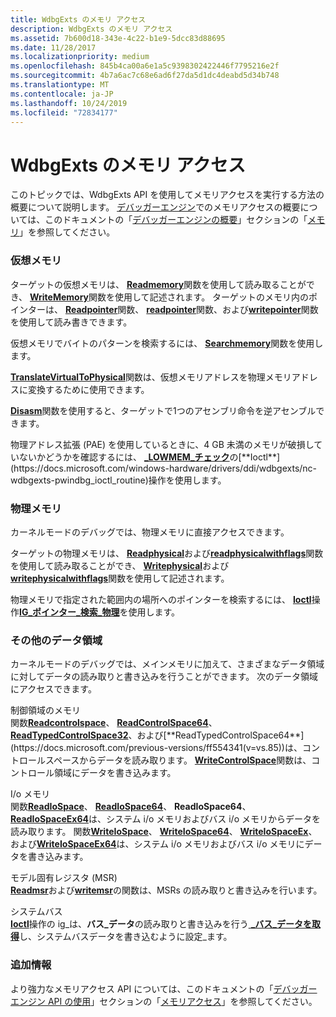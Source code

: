 ```yaml
---
title: WdbgExts のメモリ アクセス
description: WdbgExts のメモリ アクセス
ms.assetid: 7b600d18-343e-4c22-b1e9-5dcc83d88695
ms.date: 11/28/2017
ms.localizationpriority: medium
ms.openlocfilehash: 845b4ca00a6e1a5c9398302422446f7795216e2f
ms.sourcegitcommit: 4b7a6ac7c68e6ad6f27da5d1dc4deabd5d34b748
ms.translationtype: MT
ms.contentlocale: ja-JP
ms.lasthandoff: 10/24/2019
ms.locfileid: "72834177"
---
```

# <a name="wdbgexts-memory-access"></a>WdbgExts のメモリ アクセス


このトピックでは、WdbgExts API を使用してメモリアクセスを実行する方法の概要について説明します。 [デバッガーエンジン](introduction.md#debugger-engine)でのメモリアクセスの概要については、このドキュメントの「[デバッガーエンジンの概要](debugger-engine-overview.md)」セクションの「[メモリ](memory.md)」を参照してください。

### <a name="span-idvirtual_memoryspanspan-idvirtual_memoryspanvirtual-memory"></a><span id="virtual_memory"></span><span id="VIRTUAL_MEMORY"></span>仮想メモリ

ターゲットの仮想メモリは、 [**Readmemory**](https://docs.microsoft.com/previous-versions/windows/hardware/previsioning-framework/ff554287(v=vs.85))関数を使用して読み取ることができ、 [**WriteMemory**](https://docs.microsoft.com/previous-versions/windows/hardware/previsioning-framework/ff561420(v=vs.85))関数を使用して記述されます。 ターゲットのメモリ内のポインターは、 [**Readpointer**](https://docs.microsoft.com/windows-hardware/drivers/ddi/wdbgexts/nf-wdbgexts-readpointer)関数、 [**readpointer**](https://docs.microsoft.com/windows-hardware/drivers/ddi/wdbgexts/nf-wdbgexts-readptr)関数、および[**writepointer**](https://docs.microsoft.com/windows-hardware/drivers/ddi/wdbgexts/nf-wdbgexts-writepointer)関数を使用して読み書きできます。

仮想メモリでバイトのパターンを検索するには、 [**Searchmemory**](https://docs.microsoft.com/windows-hardware/drivers/ddi/wdbgexts/nf-wdbgexts-searchmemory)関数を使用します。

[**TranslateVirtualToPhysical**](https://docs.microsoft.com/windows-hardware/drivers/ddi/wdbgexts/nf-wdbgexts-translatevirtualtophysical)関数は、仮想メモリアドレスを物理メモリアドレスに変換するために使用できます。

[**Disasm**](https://docs.microsoft.com/windows-hardware/drivers/ddi/wdbgexts/nc-wdbgexts-pwindbg_disasm)関数を使用すると、ターゲットで1つのアセンブリ命令を逆アセンブルできます。

物理アドレス拡張 (PAE) を使用しているときに、4 GB 未満のメモリが破損していないかどうかを確認するには、 [ **\_LOWMEM\_チェック**](https://docs.microsoft.com/previous-versions/ff550931(v=vs.85))の[**Ioctl**](https://docs.microsoft.com/windows-hardware/drivers/ddi/wdbgexts/nc-wdbgexts-pwindbg_ioctl_routine)操作を使用します。

### <a name="span-idphysical_memoryspanspan-idphysical_memoryspanphysical-memory"></a><span id="physical_memory"></span><span id="PHYSICAL_MEMORY"></span>物理メモリ

カーネルモードのデバッグでは、物理メモリに直接アクセスできます。

ターゲットの物理メモリは、 [**Readphysical**](https://docs.microsoft.com/windows-hardware/drivers/ddi/wdbgexts/nf-wdbgexts-readphysical)および[**readphysicalwithflags**](https://docs.microsoft.com/windows-hardware/drivers/ddi/wdbgexts/nf-wdbgexts-readphysicalwithflags)関数を使用して読み取ることができ、 [**Writephysical**](https://docs.microsoft.com/windows-hardware/drivers/ddi/wdbgexts/nf-wdbgexts-writephysical)および[**writephysicalwithflags**](https://docs.microsoft.com/windows-hardware/drivers/ddi/wdbgexts/nf-wdbgexts-writephysicalwithflags)関数を使用して記述されます。

物理メモリで指定された範囲内の場所へのポインターを検索するには、 [**Ioctl**](https://docs.microsoft.com/windows-hardware/drivers/ddi/wdbgexts/nc-wdbgexts-pwindbg_ioctl_routine)操作[**IG\_ポインター\_検索\_物理**](https://docs.microsoft.com/windows-hardware/drivers/ddi/wdbgexts/ns-wdbgexts-_pointer_search_physical)を使用します。

### <a name="span-idother_data_spacesspanspan-idother_data_spacesspanother-data-spaces"></a><span id="other_data_spaces"></span><span id="OTHER_DATA_SPACES"></span>その他のデータ領域

カーネルモードのデバッグでは、メインメモリに加えて、さまざまなデータ領域に対してデータの読み取りと書き込みを行うことができます。 次のデータ領域にアクセスできます。

<span id="Control-Space_Memory"></span><span id="control-space_memory"></span><span id="CONTROL-SPACE_MEMORY"></span>制御領域のメモリ  
関数[**Readcontrolspace**](https://docs.microsoft.com/windows-hardware/drivers/ddi/wdbgexts/nf-wdbgexts-readcontrolspace)、 [**ReadControlSpace64**](https://docs.microsoft.com/windows-hardware/drivers/ddi/wdbgexts/nf-wdbgexts-readcontrolspace64)、 [**ReadTypedControlSpace32**](https://docs.microsoft.com/previous-versions/ff554339(v=vs.85))、および[**ReadTypedControlSpace64**](https://docs.microsoft.com/previous-versions/ff554341(v=vs.85))は、コントロールスペースからデータを読み取ります。 [**WriteControlSpace**](https://docs.microsoft.com/windows-hardware/drivers/ddi/wdbgexts/nf-wdbgexts-writecontrolspace)関数は、コントロール領域にデータを書き込みます。

<span id="I_O_Memory"></span><span id="i_o_memory"></span><span id="I_O_MEMORY"></span>I/o メモリ  
関数[**ReadIoSpace**](https://docs.microsoft.com/windows-hardware/drivers/ddi/wdbgexts/nf-wdbgexts-readiospace)、 [**ReadIoSpace64**](https://docs.microsoft.com/windows-hardware/drivers/ddi/wdbgexts/nf-wdbgexts-readiospace64)、 **ReadIoSpace64**、 [**ReadIoSpaceEx64**](https://docs.microsoft.com/windows-hardware/drivers/ddi/wdbgexts/nf-wdbgexts-readiospaceex64)は、システム i/o メモリおよびバス i/o メモリからデータを読み取ります。 関数[**WriteIoSpace**](https://docs.microsoft.com/windows-hardware/drivers/ddi/wdbgexts/nf-wdbgexts-writeiospace)、 [**WriteIoSpace64**](https://docs.microsoft.com/windows-hardware/drivers/ddi/wdbgexts/nf-wdbgexts-writeiospace64)、 [**WriteIoSpaceEx**](https://docs.microsoft.com/windows-hardware/drivers/ddi/wdbgexts/nf-wdbgexts-writeiospaceex)、および[**WriteIoSpaceEx64**](https://docs.microsoft.com/windows-hardware/drivers/ddi/wdbgexts/nf-wdbgexts-writeiospaceex64)は、システム i/o メモリおよびバス i/o メモリにデータを書き込みます。

<span id="Model_Specific_Register__MSR_"></span><span id="model_specific_register__msr_"></span><span id="MODEL_SPECIFIC_REGISTER__MSR_"></span>モデル固有レジスタ (MSR)  
[**Readmsr**](https://docs.microsoft.com/windows-hardware/drivers/ddi/wdbgexts/nf-wdbgexts-readmsr)および[**writemsr**](https://docs.microsoft.com/windows-hardware/drivers/ddi/wdbgexts/nf-wdbgexts-writemsr)の関数は、MSRs の読み取りと書き込みを行います。

<span id="System_Bus"></span><span id="system_bus"></span><span id="SYSTEM_BUS"></span>システムバス  
[**Ioctl**](https://docs.microsoft.com/windows-hardware/drivers/ddi/wdbgexts/nc-wdbgexts-pwindbg_ioctl_routine)操作の ig\_は、**バス\_データ**の読み取りと書き込みを行う[ **\_バス\_データを取得**](https://docs.microsoft.com/windows-hardware/drivers/ddi/wdbgexts/ns-wdbgexts-_getsetbusdata)し、システムバスデータを書き込むように設定\_ます。

### <a name="span-idadditional_informationspanspan-idadditional_informationspanadditional-information"></a><span id="additional_information"></span><span id="ADDITIONAL_INFORMATION"></span>追加情報

より強力なメモリアクセス API については、このドキュメントの「[デバッガーエンジン API の使用](using-the-debugger-engine-api.md)」セクションの「[メモリアクセス](memory-access.md)」を参照してください。

 

 





